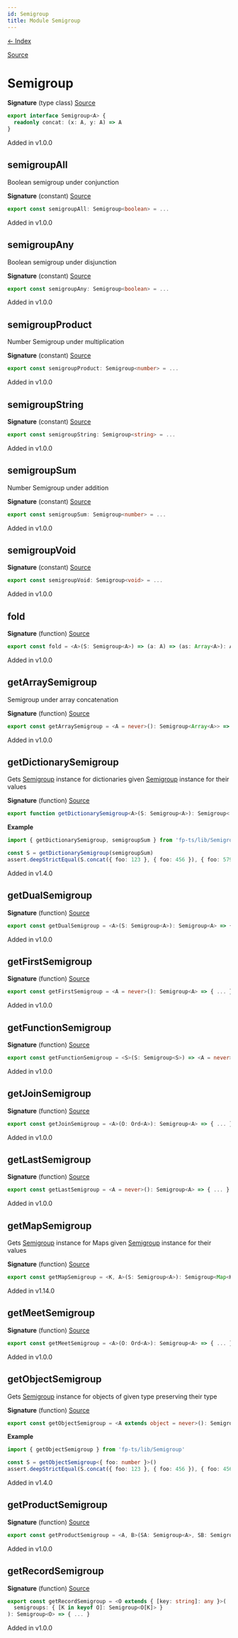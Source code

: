 ```yaml
---
id: Semigroup
title: Module Semigroup
---
```


[← Index](.)

[Source](https://github.com/gcanti/fp-ts/blob/master/src/Semigroup.ts)

# Semigroup

**Signature** (type class) [Source](https://github.com/gcanti/fp-ts/blob/master/src/Semigroup.ts#L8-L10)

```ts
export interface Semigroup<A> {
  readonly concat: (x: A, y: A) => A
}
```

Added in v1.0.0

## semigroupAll

Boolean semigroup under conjunction

**Signature** (constant) [Source](https://github.com/gcanti/fp-ts/blob/master/src/Semigroup.ts#L100-L102)

```ts
export const semigroupAll: Semigroup<boolean> = ...
```

Added in v1.0.0

## semigroupAny

Boolean semigroup under disjunction

**Signature** (constant) [Source](https://github.com/gcanti/fp-ts/blob/master/src/Semigroup.ts#L108-L110)

```ts
export const semigroupAny: Semigroup<boolean> = ...
```

Added in v1.0.0

## semigroupProduct

Number Semigroup under multiplication

**Signature** (constant) [Source](https://github.com/gcanti/fp-ts/blob/master/src/Semigroup.ts#L202-L204)

```ts
export const semigroupProduct: Semigroup<number> = ...
```

Added in v1.0.0

## semigroupString

**Signature** (constant) [Source](https://github.com/gcanti/fp-ts/blob/master/src/Semigroup.ts#L209-L211)

```ts
export const semigroupString: Semigroup<string> = ...
```

Added in v1.0.0

## semigroupSum

Number Semigroup under addition

**Signature** (constant) [Source](https://github.com/gcanti/fp-ts/blob/master/src/Semigroup.ts#L194-L196)

```ts
export const semigroupSum: Semigroup<number> = ...
```

Added in v1.0.0

## semigroupVoid

**Signature** (constant) [Source](https://github.com/gcanti/fp-ts/blob/master/src/Semigroup.ts#L216-L218)

```ts
export const semigroupVoid: Semigroup<void> = ...
```

Added in v1.0.0

## fold

**Signature** (function) [Source](https://github.com/gcanti/fp-ts/blob/master/src/Semigroup.ts#L15-L17)

```ts
export const fold = <A>(S: Semigroup<A>) => (a: A) => (as: Array<A>): A => { ... }
```

Added in v1.0.0

## getArraySemigroup

Semigroup under array concatenation

**Signature** (function) [Source](https://github.com/gcanti/fp-ts/blob/master/src/Semigroup.ts#L117-L121)

```ts
export const getArraySemigroup = <A = never>(): Semigroup<Array<A>> => { ... }
```

Added in v1.0.0

## getDictionarySemigroup

Gets [Semigroup](./Semigroup.md) instance for dictionaries given [Semigroup](./Semigroup.md) instance for their values

**Signature** (function) [Source](https://github.com/gcanti/fp-ts/blob/master/src/Semigroup.ts#L137-L150)

```ts
export function getDictionarySemigroup<A>(S: Semigroup<A>): Semigroup< { ... }
```

**Example**

```ts
import { getDictionarySemigroup, semigroupSum } from 'fp-ts/lib/Semigroup'

const S = getDictionarySemigroup(semigroupSum)
assert.deepStrictEqual(S.concat({ foo: 123 }, { foo: 456 }), { foo: 579 })
```

Added in v1.4.0

## getDualSemigroup

**Signature** (function) [Source](https://github.com/gcanti/fp-ts/blob/master/src/Semigroup.ts#L45-L49)

```ts
export const getDualSemigroup = <A>(S: Semigroup<A>): Semigroup<A> => { ... }
```

Added in v1.0.0

## getFirstSemigroup

**Signature** (function) [Source](https://github.com/gcanti/fp-ts/blob/master/src/Semigroup.ts#L22-L24)

```ts
export const getFirstSemigroup = <A = never>(): Semigroup<A> => { ... }
```

Added in v1.0.0

## getFunctionSemigroup

**Signature** (function) [Source](https://github.com/gcanti/fp-ts/blob/master/src/Semigroup.ts#L54-L58)

```ts
export const getFunctionSemigroup = <S>(S: Semigroup<S>) => <A = never>(): Semigroup<(a: A) => S> => { ... }
```

Added in v1.0.0

## getJoinSemigroup

**Signature** (function) [Source](https://github.com/gcanti/fp-ts/blob/master/src/Semigroup.ts#L90-L94)

```ts
export const getJoinSemigroup = <A>(O: Ord<A>): Semigroup<A> => { ... }
```

Added in v1.0.0

## getLastSemigroup

**Signature** (function) [Source](https://github.com/gcanti/fp-ts/blob/master/src/Semigroup.ts#L29-L31)

```ts
export const getLastSemigroup = <A = never>(): Semigroup<A> => { ... }
```

Added in v1.0.0

## getMapSemigroup

Gets [Semigroup](./Semigroup.md) instance for Maps given [Semigroup](./Semigroup.md) instance for their values

**Signature** (function) [Source](https://github.com/gcanti/fp-ts/blob/master/src/Semigroup.ts#L157-L170)

```ts
export const getMapSemigroup = <K, A>(S: Semigroup<A>): Semigroup<Map<K, A>> => { ... }
```

Added in v1.14.0

## getMeetSemigroup

**Signature** (function) [Source](https://github.com/gcanti/fp-ts/blob/master/src/Semigroup.ts#L81-L85)

```ts
export const getMeetSemigroup = <A>(O: Ord<A>): Semigroup<A> => { ... }
```

Added in v1.0.0

## getObjectSemigroup

Gets [Semigroup](./Semigroup.md) instance for objects of given type preserving their type

**Signature** (function) [Source](https://github.com/gcanti/fp-ts/blob/master/src/Semigroup.ts#L186-L188)

```ts
export const getObjectSemigroup = <A extends object = never>(): Semigroup<A> => { ... }
```

**Example**

```ts
import { getObjectSemigroup } from 'fp-ts/lib/Semigroup'

const S = getObjectSemigroup<{ foo: number }>()
assert.deepStrictEqual(S.concat({ foo: 123 }, { foo: 456 }), { foo: 456 })
```

Added in v1.4.0

## getProductSemigroup

**Signature** (function) [Source](https://github.com/gcanti/fp-ts/blob/master/src/Semigroup.ts#L36-L40)

```ts
export const getProductSemigroup = <A, B>(SA: Semigroup<A>, SB: Semigroup<B>): Semigroup<[A, B]> => { ... }
```

Added in v1.0.0

## getRecordSemigroup

**Signature** (function) [Source](https://github.com/gcanti/fp-ts/blob/master/src/Semigroup.ts#L63-L76)

```ts
export const getRecordSemigroup = <O extends { [key: string]: any }>(
  semigroups: { [K in keyof O]: Semigroup<O[K]> }
): Semigroup<O> => { ... }
```

Added in v1.0.0
